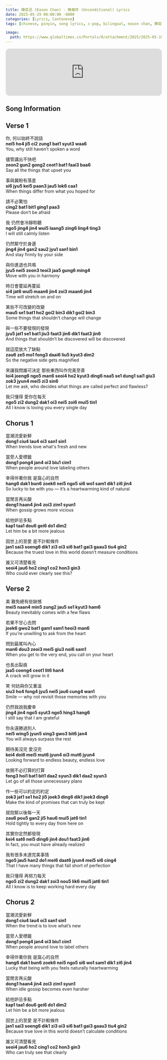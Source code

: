 ```yaml
---
title: 陳奕迅 (Eason Chan) - 無條件 (Unconditional) Lyrics
date: 2025-05-29 08:00:00 -0800
categories: [Lyrics, Cantonese]
tags: [chinese, pinyin, song lyrics, c-pop, bilingual, eason chan, 陳奕迅]     # TAG names should always be lowercase

image:
  path: https://www.globaltimes.cn/Portals/0/attachment/2025/2025-05-19/27bd7318-daf2-4064-85e0-add9e207c43e.jpeg
---
```


<iframe style="border-radius:12px" src="https://open.spotify.com/embed/track/1ccNLIJMQxsTleaULYWwZD?utm_source=generator" width="100%" height="152" frameBorder="0" allowfullscreen="" allow="autoplay; clipboard-write; encrypted-media; fullscreen; picture-in-picture" loading="lazy"></iframe>

<style>
r { color: Red }
o { color: Orange }
g { color: Green }
</style>


## Song Information

## Verse 1

你, 何以始終不說話  
**nei5 ho4 ji5 ci2 zung1 bat1 syut3 waa6**  
You, why still haven’t spoken a word  

儘管講出不快吧  
**zeon2 gun2 gong2 ceot1 bat1 faai3 baa6**  
Say all the things that upset you  

事與冀盼有落差  
**si6 jyu5 kei5 paan3 jau5 lok6 caa1**  
When things differ from what you hoped for  

請不必驚怕  
**cing2 bat1 bit1 ging1 paa3**  
Please don’t be afraid  

我 仍然會冷靜聆聽  
**ngo5 jing4 jin4 wui5 laang5 zing6 ling4 ting3**  
I will still calmly listen  

仍然緊守於身邊  
**jing4 jin4 gan2 sau2 jyu1 san1 bin1**  
And stay firmly by your side  

與你進退也共鳴  
**jyu5 nei5 zeon3 teoi3 jaa5 gung6 ming4**  
Move with you in harmony  

時日會蔓延再蔓延  
**si4 jat6 wui5 maan6 jin4 zoi3 maan6 jin4**  
Time will stretch on and on  

某些不可改變的改變  
**mau5 se1 bat1 ho2 goi2 bin3 dik1 goi2 bin3**  
Some things that shouldn’t change will change  

與一些不要發現的發現  
**jyu5 jat1 se1 bat1 jiu3 faat3 jin6 dik1 faat3 jin6**  
And things that shouldn’t be discovered will be discovered  

就這麼放大了缺點  
**zau6 ze5 mo1 fong3 daai6 liu5 kyut3 dim2**  
So the negative side gets magnified  

來讓我問誰可決定 那些東西叫作完美至善  
**loi4 joeng6 ngo5 man6 seoi4 ho2 kyut3 ding6 naa5 se1 dung1 sai1 giu3 zok3 jyun4 mei5 zi3 sin6**  
Let me ask, who decides what things are called perfect and flawless?  

我只懂得 愛你在每天  
**ngo5 zi2 dung2 dak1 oi3 nei5 zoi6 mui5 tin1**  
All I know is loving you every single day  

## Chorus 1 

當潮流愛新鮮  
**dong1 ciu4 lau4 oi3 san1 sin1**  
When trends love what's fresh and new  

當旁人愛標籤  
**dong1 pong4 jan4 oi3 biu1 cim1**  
When people around love labeling others  

幸得伴著你我 是窩心的自然  
**hang6 dak1 bun6 zoek6 nei5 ngo5 si6 wo1 sam1 dik1 zi6 jin4**  
So lucky to be with you — it’s a heartwarming kind of natural  

當閒言再尖酸  
**dong1 haan4 jin4 zoi3 zim1 syun1**  
When gossip grows more vicious  

給他妒忌多點  
**kap1 taa1 dou6 gei6 do1 dim2**  
Let him be a bit more jealous  

因世上的至愛 是不計較條件  
**jan1 sai3 soeng6 dik1 zi3 oi3 si6 bat1 gai3 gaau3 tiu4 gin2**  
Because the truest love in this world doesn’t measure conditions  

誰又可清楚看見  
**seoi4 jau6 ho2 cing1 co2 hon3 gin3**  
Who could ever clearly see this?  

## Verse 2

美 難免總有些缺憾  
**mei5 naan4 min5 zung2 jau5 se1 kyut3 ham6**  
Beauty inevitably comes with a few flaws  

若果不甘心去問  
**joek6 gwo2 bat1 gam1 sam1 heoi3 man6**  
If you’re unwilling to ask from the heart  

問到最尾叫內心  
**man6 dou3 zeoi3 mei5 giu3 noi6 sam1**  
When you get to the very end, you call on your heart  

也長出裂痕  
**jaa5 coeng4 ceot1 lit6 han4**  
A crack will grow in it  

笑 何妨與你又重溫  
**siu3 ho4 fong4 jyu5 nei5 jau6 cung4 wan1**  
Smile — why not revisit those memories with you  

仍然我說我慶幸  
**jing4 jin4 ngo5 syut3 ngo5 hing3 hang6**  
I still say that I am grateful  

你永遠勝過別人  
**nei5 wing5 jyun5 sing3 gwo3 bit6 jan4**  
You will always surpass the rest  

期待美沒完 愛沒完  
**kei4 doi6 mei5 mut6 jyun4 oi3 mut6 jyun4**  
Looking forward to endless beauty, endless love  

放開不必打算的打算  
**fong3 hoi1 bat1 bit1 daa2 syun3 dik1 daa2 syun3**  
Let go of all those unnecessary plans  

作一些可以約定的約定  
**zok3 jat1 se1 ho2 ji5 joek3 ding6 dik1 joek3 ding6**  
Make the kind of promises that can truly be kept  

就抱緊以後每一天  
**zau6 pou5 gan2 ji5 hau6 mui5 jat6 tin1**  
Hold tightly to every day from here on  

其實你定然都發現  
**kei4 sat6 nei5 ding6 jin4 dou1 faat3 jin6**  
In fact, you must have already realized  

我有很多未達完美事情  
**ngo5 jau5 han2 do1 mei6 daat6 jyun4 mei5 si6 cing4**  
That I have many things that fall short of perfection  

我只懂得 再努力每天  
**ngo5 zi2 dung2 dak1 zoi3 nou5 lik6 mui5 jat6 tin1**  
All I know is to keep working hard every day  

## Chorus 2

當潮流愛新鮮  
**dong1 ciu4 lau4 oi3 san1 sin1**  
When the trend is to love what’s new  

當旁人愛標籤  
**dong1 pong4 jan4 oi3 biu1 cim1**  
When people around love to label others  

幸得伴著你我 是窩心的自然  
**hang6 dak1 bun6 zoek6 nei5 ngo5 si6 wo1 sam1 dik1 zi6 jin4**  
Lucky that being with you feels naturally heartwarming  

當閒言再尖酸  
**dong1 haan4 jin4 zoi3 zim1 syun1**  
When idle gossip becomes even harsher  

給他妒忌多點  
**kap1 taa1 dou6 gei6 do1 dim2**  
Let him be a bit more jealous  

因世上的至愛 是不計較條件  
**jan1 sai3 soeng6 dik1 zi3 oi3 si6 bat1 gai3 gaau3 tiu4 gin2**  
Because true love in this world doesn’t calculate conditions  

誰又可清楚看見  
**seoi4 jau6 ho2 cing1 co2 hon3 gin3**  
Who can truly see that clearly  
